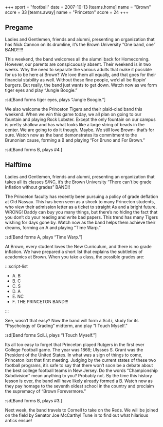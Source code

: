 +++
sport = "football"
date = 2007-10-13
[teams.home]
name = "Brown"
score = 33
[teams.away]
name = "Princeton"
score = 24
+++

## Pregame

Ladies and Gentlemen, friends and alumni, presenting an organization that has Nick Cannon on its drumline, it’s the Brown University “One band, one” BAND!!!!!

This weekend, the band welcomes all the alumni back for Homecoming. However, our parents are conspicuously absent. Their weekend is in two weeks. Why the need to separate the various adults that make it possible for us to be here at Brown? We love them all equally, and that goes for their financial stability as well. Without these fine people, we’d all be flippin’ burgers. But really, the band just wants to get down. Watch now as we form tiger eyes and play “Jungle Boogie.”

:sd[Band forms tiger eyes, plays “Jungle Boogie.”]

We also welcome the Princeton Tigers and their plaid-clad band this weekend. When we win this game today, we all plan on going to our fountain and playing Rock Lobster. Except the only fountain on our campus is pretty shallow and has what looks like a large string of beads in the center. We are going to do it though. Maybe. We still love Brown- that’s for sure. Watch now as the band demonstrates its commitment to the Brunonian cause, forming a B and playing “For Bruno and For Brown.”

:sd[Band forms B, plays #4.]

## Halftime

Ladies and Gentlemen, friends and alumni, presenting an organization that takes all its classes S/NC, it’s the Brown University “There can’t be grade inflation without grades” BAND!!

The Princeton faculty has recently been pursuing a policy of grade deflation at Old Nassau. This has been seen as a shock to many Princeton students, who view their admission letter as a ticket to straight As and a bright future. WRONG! Daddy can buy you many things, but there’s no hiding the fact that you don’t do your reading and write bad papers. This trend has many Tigers wishing for days gone by. Watch now as the band helps them achieve their dreams, forming an A and playing “Time Warp.”

:sd[Band forms A, plays “Time Warp.”]

At Brown, every student loves the New Curriculum, and there is no grade inflation. We have prepared a short list that explains the subtleties of academics at Brown. When you take a class, the possible grades are:

:::script-list

- A. B
- B. C
- C. S
- D. A
- E. NC
- F. THE PRINCETON BAND!!!

:::

See, wasn’t that easy? Now the band will form a SciLi, study for its “Psychology of Grading” midterm, and play “I Touch Myself.”

:sd[Band forms SciLi, plays “I Touch Myself.”]

Its all too easy to forget that Princeton played Rutgers in the first ever College Football game. The year was 1869; Ulysses S. Grant was the President of the United States. In what was a sign of things to come, Princeton lost that first meeting. Judging by the current states of these two football programs, it’s safe to say that there won’t soon be a debate about the best college football teams in New Jersey. Do the words “Championship Subdivision” mean anything to you? Probably not. By the time this history lesson is over, the band will have likely already formed a B. Watch now as they pay homage to the seventh oldest school in the country and proclaim the supremacy of “Brown Forevermore.”

:sd[Band forms B, plays #3.]

Next week, the band travels to Cornell to take on the Reds. We will be joined on the field by Senator Joe McCarthy! Tune in to find out what hilarious antics ensue!
